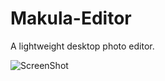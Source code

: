 # Makula-Editor
A lightweight desktop photo editor.


![ScreenShot](https://github.com/I3iGM0/Makula-Editor/Screenshots/Screenshot.png)
